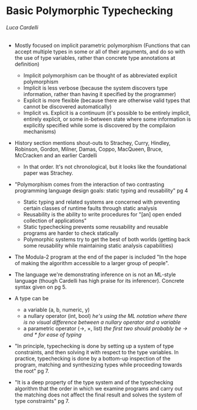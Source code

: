 # Basic Polymorphic Typechecking
###### Luca Cardelli

- Mostly focused on implicit parametric polymorphism (Functions that can accept multiple types in some or all of their arguments, and do so with the use of type variables, rather than concrete type annotations at definition)
	- Implicit polymorphism can be thought of as abbreviated explicit polymorphism
	- Implicit is less verbose (because the system discovers type information, rather than having it specified by the programmer)
	- Explicit is more flexible (because there are otherwise valid types that cannot be discovered automatically)
	- Implicit vs. Explicit is a continuum (it's possible to be entirely implicit, entirely explicit, or some in-between state where some information is explicitly specified while some is discovered by the compilaion mechanisms)

- History section mentions shout-outs to Strachey, Curry, Hindley, Robinson, Gordon, Milner, Damas, Coppo, MacQueen, Bruce, McCracken and an earlier Cardelli
	- In that order. It's not chronological, but it looks like the foundational paper was Strachey.

- "Polymorphism comes from the interaction of two contrasting programming language design goals: static typing and reusability" pg 4
	- Static typing and related systems are concerned with preventing certain classes of runtime faults through static analysis
	- Reusability is the ability to write procedures for "[an] open ended collection of applications"
	- Static typechecking prevents some reusability and reusable programs are harder to check statically
	- Polymorphic systems try to get the best of both worlds (getting back some reusability while maintaining static analysis capabilities)

- The Modula-2 program at the end of the paper is included "In the hope of making the algorithm accessible to a larger group of people".

- The language we're demonstrating inference on is not an ML-style language (though Cardelli has high praise for its inferencer). Concrete syntax given on pg 5.

- A type can be
	- a variable (a, b, numeric, y)
	- a nullary operator (int, bool) *he's using the ML notation where there is no visual difference between a nullary operator and a variable*
	- a parametric operator (→, ×, list) *the first two should probably be -> and * for ease of typing*

- "In principle, typechecking is done by setting up a system of type constraints, and then solving it with respect to the type variables. In practice, typechecking is done by a bottom-up inspection of the program, matching and synthesizing types while proceeding towards the root" pg 7.
- "It is a deep property of the type system and of the typechecking algorithm that the order in which we examine programs and carry out the matching does not affect the final result and solves the system of type constraints" pg 7.
